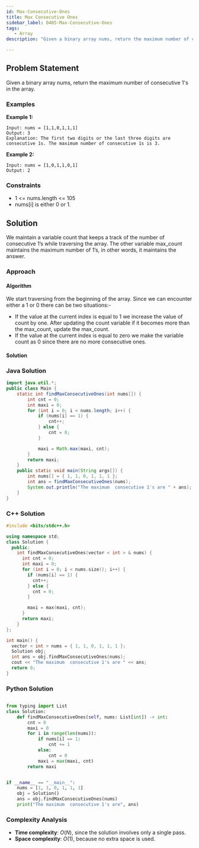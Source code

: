 ```yaml
---
id: Max-Consecutive-Ones
title: Max Consecutive Ones
sidebar_label: 0485-Max-Consecutive-Ones
tags:
   - Array
description: "Given a binary array nums, return the maximum number of consecutive 1's in the array."

---
```




## Problem Statement

Given a binary array nums, return the maximum number of consecutive 1's in the array.


### Examples

**Example 1:**

```plaintext
Input: nums = [1,1,0,1,1,1]
Output: 3
Explanation: The first two digits or the last three digits are consecutive 1s. The maximum number of consecutive 1s is 3.
```

**Example 2:**

```plaintext
Input: nums = [1,0,1,1,0,1]
Output: 2
```

### Constraints

- 1 <= nums.length <= 105
- nums[i] is either 0 or 1.
  

## Solution

We maintain a variable count that keeps a track of the number of consecutive 1’s while traversing the array. 
The other variable max_count maintains the maximum number of 1’s, in other words, it maintains the answer.

### Approach 

#### Algorithm
We start traversing from the beginning of the array. Since we can encounter either a 1 or 0 there can be two situations:-
  - If  the value at the current index is equal to 1 we increase the value of count by one.
    After updating  the count variable if it becomes more than the max_count, update the max_count.
  - If the value at the current index is equal to zero we make the variable count as 0 since there are no more consecutive ones.

#### Solution

### Java Solution

```Java
import java.util.*;
public class Main {
    static int findMaxConsecutiveOnes(int nums[]) {
        int cnt = 0;
        int maxi = 0;
        for (int i = 0; i < nums.length; i++) {
            if (nums[i] == 1) {
                cnt++;
            } else {
                cnt = 0;
            }

            maxi = Math.max(maxi, cnt);
        }
        return maxi;
    }
    public static void main(String args[]) {
        int nums[] = { 1, 1, 0, 1, 1, 1 };
        int ans = findMaxConsecutiveOnes(nums);
        System.out.println("The maximum  consecutive 1's are " + ans);
    }
}

```

### C++ Solution

```cpp
#include <bits/stdc++.h>

using namespace std;
class Solution {
  public:
    int findMaxConsecutiveOnes(vector < int > & nums) {
      int cnt = 0;
      int maxi = 0;
      for (int i = 0; i < nums.size(); i++) {
        if (nums[i] == 1) {
          cnt++;
        } else {
          cnt = 0;
        }

        maxi = max(maxi, cnt);
      }
      return maxi;
    }
};

int main() {
  vector < int > nums = { 1, 1, 0, 1, 1, 1 };
  Solution obj;
  int ans = obj.findMaxConsecutiveOnes(nums);
  cout << "The maximum  consecutive 1's are " << ans;
  return 0;
}
```

### Python Solution

```python

from typing import List
class Solution:
    def findMaxConsecutiveOnes(self, nums: List[int]) -> int:
        cnt = 0
        maxi = 0
        for i in range(len(nums)):
            if nums[i] == 1:
                cnt += 1
            else:
                cnt = 0
            maxi = max(maxi, cnt)
        return maxi


if __name__ == "__main__":
    nums = [1, 1, 0, 1, 1, 1]
    obj = Solution()
    ans = obj.findMaxConsecutiveOnes(nums)
    print("The maximum  consecutive 1's are", ans)
```

### Complexity Analysis

- **Time complexity**: $O(N)$, since the solution involves only a single pass.
- **Space complexity**: $O(1)$, because no extra space is used.
